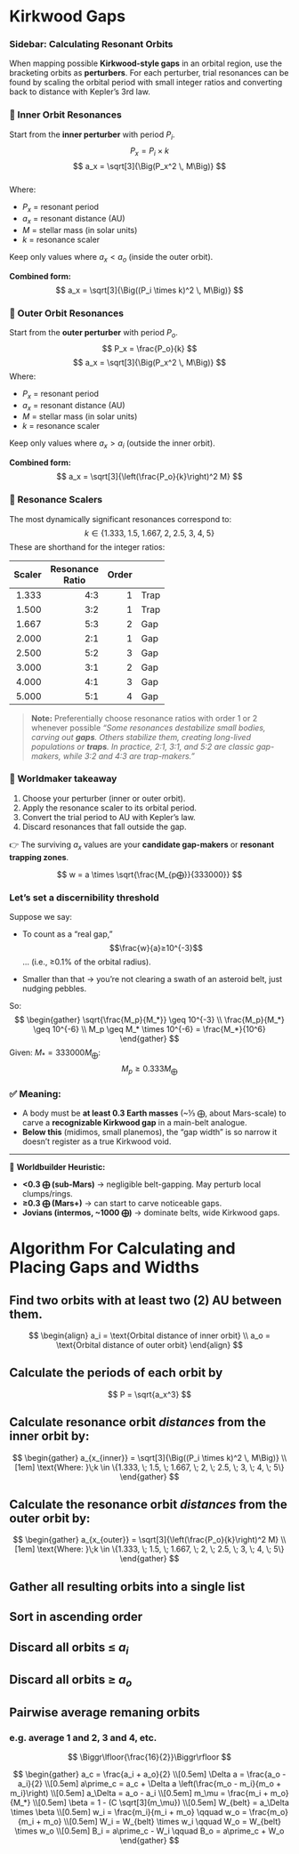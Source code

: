 # Kirkwood Gaps
### Sidebar: Calculating Resonant Orbits  

When mapping possible **Kirkwood-style gaps** in an orbital region, use the bracketing orbits as **perturbers**. For each perturber, trial resonances can be found by scaling the orbital period with small integer ratios and converting back to distance with Kepler’s 3rd law.  
### 🔹 Inner Orbit Resonances  
Start from the **inner perturber** with period $P_i$.  
$$
P_x = P_i \times k
$$$$
a_x = \sqrt[3]{\Big(P_x^2 \, M\Big)}
$$  
Where:
- $P_x$ = resonant period  
- $a_x$ = resonant distance (AU)  
- $M$ = stellar mass (in solar units)  
- $k$ = resonance scaler  

Keep only values where $a_x < a_o$ (inside the outer orbit).  

**Combined form:**  
$$
a_x = \sqrt[3]{\Big((P_i \times k)^2 \, M\Big)}
$$
### 🔹 Outer Orbit Resonances  
Start from the **outer perturber** with period $P_o$.  
$$
P_x = \frac{P_o}{k}
$$$$
a_x = \sqrt[3]{\Big(P_x^2 \, M\Big)}
$$Where:
- $P_x$ = resonant period  
- $a_x$ = resonant distance (AU)  
- $M$ = stellar mass (in solar units)  
- $k$ = resonance scaler  

Keep only values where $a_x > a_i$ (outside the inner orbit).  

**Combined form:**  
$$
a_x = \sqrt[3]{\left(\frac{P_o}{k}\right)^2 M}
$$ 
### 🔹 Resonance Scalers  
The most dynamically significant resonances correspond to:  
$$
k \in \{1.333, \; 1.5, \; 1.667, \; 2, \; 2.5, \; 3, \; 4, \; 5\}
$$These are shorthand for the integer ratios:  

| <center>Scaler</center> | <center>Resonance<br>Ratio</center> | <center>Order</center> |      |
| ----------------------: | ----------------------------------: | ---------------------: | ---- |
|                   1.333 |                                 4:3 |                      1 | Trap |
|                   1.500 |                                 3:2 |                      1 | Trap |
|                   1.667 |                                 5:3 |                      2 | Gap  |
|                   2.000 |                                 2:1 |                      1 | Gap  |
|                   2.500 |                                 5:2 |                      3 | Gap  |
|                   3.000 |                                 3:1 |                      2 | Gap  |
|                   4.000 |                                 4:1 |                      3 | Gap  |
|                   5.000 |                                 5:1 |                      4 | Gap  |
>**Note:**
>Preferentially choose resonance ratios with order 1 or 2 whenever possible
> _“Some resonances destabilize small bodies, carving out **gaps**. Others stabilize them, creating long-lived populations or **traps**. In practice, 2:1, 3:1, and 5:2 are classic gap-makers, while 3:2 and 4:3 are trap-makers.”_
### 📖 Worldmaker takeaway  
1. Choose your perturber (inner or outer orbit).  
2. Apply the resonance scaler to its orbital period.  
3. Convert the trial period to AU with Kepler’s law.  
4. Discard resonances that fall outside the gap.  

👉 The surviving $a_x$ values are your **candidate gap-makers** or **resonant trapping zones**.  


$$
w = a \times \sqrt{\frac{M_{p⨁}}{333000}}
$$

### Let’s set a **discernibility threshold**

Suppose we say:

- To count as a “real gap,” $$\frac{w}{a}≥10^{-3}$$… (i.e., ≥0.1% of the orbital radius).
    
- Smaller than that → you’re not clearing a swath of an asteroid belt, just nudging pebbles.
    

So:
$$
\begin{gather}
\sqrt{\frac{M_p}{M_*}} \geq 10^{-3} \\
\frac{M_p}{M_*} \geq 10^{-6} \\
M_p \geq M_* \times 10^{-6} = \frac{M_*}{10^6}
\end{gather}
$$
Given: $M_* = 333000 M_⨁$:
$$
M_p \geq 0.333 M_⨁
$$

### ✅ Meaning:

- A body must be **at least 0.3 Earth masses** (~⅓ ⨁, about Mars-scale) to carve a **recognizable Kirkwood gap** in a main-belt analogue.    
- **Below this** (midimos, small planemos), the “gap width” is so narrow it doesn’t register as a true Kirkwood void.
    

---

📖 **Worldbuilder Heuristic:**

- **<0.3 ⨁ (sub-Mars)** → negligible belt-gapping. May perturb local clumps/rings.    
- **≥0.3 ⨁ (Mars+)** → can start to carve noticeable gaps.    
- **Jovians (intermos, ~1000 ⨁)** → dominate belts, wide Kirkwood gaps.


# Algorithm For Calculating and Placing Gaps and Widths

## Find two orbits with at least two (2) AU between them.
$$
\begin{align}
a_i = \text{Orbital distance of inner orbit} \\
a_o = \text{Orbital distance of outer orbit}
\end{align}
$$
## Calculate the periods of each orbit by
   $$
	 P = \sqrt{a_x^3}
   $$
## Calculate resonance orbit _distances_ from the inner orbit by:
$$
\begin{gather}
a_{x_{inner}} = \sqrt[3]{\Big((P_i \times k)^2 \, M\Big)} \\[1em]
\text{Where: }\;k \in \{1.333, \; 1.5, \; 1.667, \; 2, \; 2.5, \; 3, \; 4, \; 5\}
\end{gather}
$$
## Calculate the resonance orbit _distances_ from the outer orbit by:
$$
\begin{gather}
a_{x_{outer}} = \sqrt[3]{\left(\frac{P_o}{k}\right)^2 M} \\[1em]
\text{Where: }\;k \in \{1.333, \; 1.5, \; 1.667, \; 2, \; 2.5, \; 3, \; 4, \; 5\}
\end{gather}
$$
## Gather all resulting orbits into a single list
## Sort in ascending order
## Discard all orbits ≤ $a_i$
## Discard all orbits ≥ $a_o$

## Pairwise average remaning orbits
### e.g. average 1 and 2, 3 and 4, etc.



$$
\Biggr\lfloor{\frac{16}{2}}\Biggr\rfloor
$$


$$
\begin{gather}
a_c = \frac{a_i + a_o}{2} \\[0.5em]
\Delta a = \frac{a_o - a_i}{2} \\[0.5em]
a\prime_c = a_c + \Delta a \left(\frac{m_o - m_i}{m_o + m_i}\right) \\[0.5em]
a_\Delta = a_o - a_i \\[0.5em]
m_\mu = \frac{m_i + m_o}{M_*} \\[0.5em]
\beta = 1 - (C \sqrt[3]{m_\mu}) \\[0.5em]
W_{belt} = a_\Delta \times \beta \\[0.5em]
w_i = \frac{m_i}{m_i + m_o} \qquad w_o = \frac{m_o}{m_i + m_o} \\[0.5em]
W_i = W_{belt} \times w_i \qquad W_o = W_{belt} \times w_o \\[0.5em]
B_i = a\prime_c - W_i \qquad B_o = a\prime_c + W_o 
\end{gather}
$$